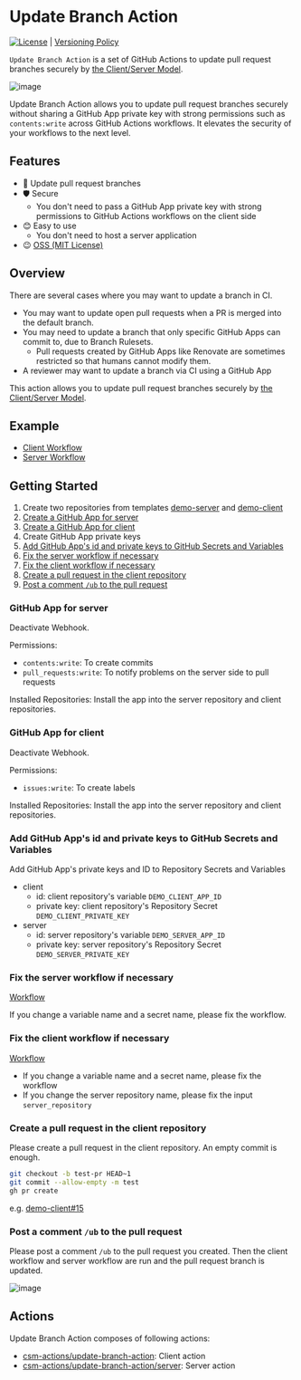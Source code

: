 # Update Branch Action

[![License](http://img.shields.io/badge/license-mit-blue.svg?style=flat-square)](https://raw.githubusercontent.com/csm-actions/update-branch-action/main/LICENSE) | [Versioning Policy](https://github.com/suzuki-shunsuke/versioning-policy/blob/main/POLICY.md)

`Update Branch Action` is a set of GitHub Actions to update pull request branches securely by [the Client/Server Model](https://github.com/csm-actions/client-server-model-docs).

![image](https://github.com/user-attachments/assets/3c513b13-36e3-43f8-bf7b-13a776d52925)

Update Branch Action allows you to update pull request branches securely without sharing a GitHub App private key with strong permissions such as `contents:write` across GitHub Actions workflows.
It elevates the security of your workflows to the next level.

## Features

- 💪 Update pull request branches
- 🛡 Secure
  - You don't need to pass a GitHub App private key with strong permissions to GitHub Actions workflows on the client side
- 😊 Easy to use
  - You don't need to host a server application
- 😉 [OSS (MIT License)](LICENSE)

## Overview

There are several cases where you may want to update a branch in CI.

- You may want to update open pull requests when a PR is merged into the default branch.
- You may need to update a branch that only specific GitHub Apps can commit to, due to Branch Rulesets.
  - Pull requests created by GitHub Apps like Renovate are sometimes restricted so that humans cannot modify them.
- A reviewer may want to update a branch via CI using a GitHub App

This action allows you to update pull request branches securely by [the Client/Server Model](https://github.com/csm-actions/client-server-model-docs).

## Example

- [Client Workflow](https://github.com/csm-actions/demo-client/blob/main/.github/workflows/update_branch.yaml)
- [Server Workflow](https://github.com/csm-actions/demo-server/blob/df6e4805d058889b2258334c173e99214ac2bdf6/.github/workflows/securefix.yaml#L29-L40)

## Getting Started

1. Create two repositories from templates [demo-server](https://github.com/new?template_name=demo-server&template_owner=csm-actions) and [demo-client](https://github.com/new?template_name=demo-client&template_owner=csm-actions)
1. [Create a GitHub App for server](#github-app-for-server)
1. [Create a GitHub App for client](#github-app-for-client)
1. Create GitHub App private keys
1. [Add GitHub App's id and private keys to GitHub Secrets and Variables](#add-github-apps-id-and-private-keys-to-github-secrets-and-variables)
1. [Fix the server workflow if necessary](#fix-the-server-workflow-if-necessary)
1. [Fix the client workflow if necessary](#fix-the-client-workflow-if-necessary)
1. [Create a pull request in the client repository](#create-a-pull-request-in-the-client-repository)
1. [Post a comment `/ub` to the pull request](#post-a-comment-ub-to-the-pull-request)

### GitHub App for server

Deactivate Webhook.

Permissions:

- `contents:write`: To create commits
- `pull_requests:write`: To notify problems on the server side to pull requests

Installed Repositories: Install the app into the server repository and client repositories.

### GitHub App for client

Deactivate Webhook.

Permissions:

- `issues:write`: To create labels

Installed Repositories: Install the app into the server repository and client repositories.

### Add GitHub App's id and private keys to GitHub Secrets and Variables

Add GitHub App's private keys and ID to Repository Secrets and Variables

- client
  - id: client repository's variable `DEMO_CLIENT_APP_ID`
  - private key: client repository's Repository Secret `DEMO_CLIENT_PRIVATE_KEY`
- server
  - id: server repository's variable `DEMO_SERVER_APP_ID`
  - private key: server repository's Repository Secret `DEMO_SERVER_PRIVATE_KEY`

### Fix the server workflow if necessary

[Workflow](https://github.com/csm-actions/demo-server/blob/main/.github/workflows/securefix.yaml)

If you change a variable name and a secret name, please fix the workflow.

### Fix the client workflow if necessary

[Workflow](https://github.com/csm-actions/demo-client/blob/main/.github/workflows/update_branch.yaml)

- If you change a variable name and a secret name, please fix the workflow
- If you change the server repository name, please fix the input `server_repository`

### Create a pull request in the client repository

Please create a pull request in the client repository.
An empty commit is enough.

```sh
git checkout -b test-pr HEAD~1
git commit --allow-empty -m test
gh pr create
```

e.g. [demo-client#15](https://github.com/csm-actions/demo-client/pull/15)

### Post a comment `/ub` to the pull request

Please post a comment `/ub` to the pull request you created.
Then the client workflow and server workflow are run and the pull request branch is updated.

![image](https://github.com/user-attachments/assets/f62f5677-982b-4eb2-9634-2eaf1ecbbd78)

## Actions

Update Branch Action composes of following actions:

- [csm-actions/update-branch-action](action.yaml): Client action
- [csm-actions/update-branch-action/server](server/action.yaml): Server action
